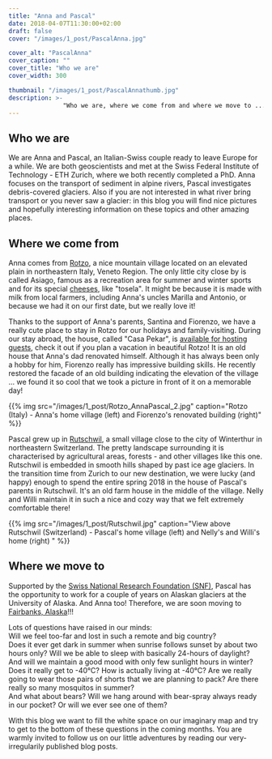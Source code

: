 ```yaml
---
title: "Anna and Pascal"
date: 2018-04-07T11:30:00+02:00
draft: false
cover: "/images/1_post/PascalAnna.jpg"

cover_alt: "PascalAnna"
cover_caption: ""
cover_title: "Who we are"
cover_width: 300

thumbnail: "/images/1_post/PascalAnnathumb.jpg"
description: >-
               "Who we are, where we come from and where we move to ..." 
---
```



## Who we are

We are Anna and Pascal, an Italian-Swiss couple ready to leave Europe for a while. We are both geoscientists and met at the Swiss Federal Institute of Technology - ETH Zurich, where we both recently completed a PhD. Anna focuses on the transport of sediment in alpine rivers, Pascal investigates debris-covered glaciers. Also if you are not interested in what river bring transport or you never saw a glacier: in this blog you will find nice pictures and hopefully interesting information on these topics and other amazing places. 

## Where we come from

Anna comes from [Rotzo](https://goo.gl/maps/bsBb1PrdPg72), a nice mountain village located on an elevated plain in northeastern Italy, Veneto Region. The only little city close by is called Asiago, famous as a recreation area for summer and winter sports and for its special [cheeses](http://www.caseificiopennar.it/prodotti.htm), like "tosela". It might be because it is made with milk from local farmers, including Anna's uncles Marilla and Antonio, or because we had it on our first date, but we really love it! 

Thanks to the support of Anna's parents, Santina and Fiorenzo, we have a really cute place to stay in Rotzo for our holidays and family-visiting. During our stay abroad, the house, called "Casa Pekar", is [available for hosting guests](https://www.airbnb.it/rooms/25928935?location=Rotzo%2C%20VI&s=thyqiNWs), check it out if you plan a vacation in beautiful Rotzo! It is an old house that Anna's dad renovated himself. Although it has always been only a hobby for him, Fiorenzo really has impressive building skills. He recently restored the facade of an old building indicating the elevation of the village ... we found it so cool that we took a picture in front of it on a memorable day!

{{% img src="/images/1_post/Rotzo_AnnaPascal_2.jpg" caption="Rotzo (Italy) - Anna's home village (left) and Fiorenzo's renovated building (right)" %}}

Pascal grew up in [Rutschwil](https://s.geo.admin.ch/7b567f7e5f), a small village close to the city of Winterthur in northeastern Switzerland. The pretty landscape surrounding it is characterised by agricultural areas, forests - and other villages like this one. Rutschwil is embedded in smooth hills shaped by past ice age glaciers. 
In the transition time from Zurich to our new destination, we were lucky (and happy) enough to spend the entire spring 2018 in the house of Pascal's parents in Rutschwil. It's an old farm house in the middle of the village. Nelly and Willi maintain it in such a nice and cozy way that we felt extremely comfortable there! 

{{% img src="/images/1_post/Rutschwil.jpg" caption="View above Rutschwil (Switzerland) - Pascal's home village (left) and Nelly's and Willi's home (right) " %}}


## Where we move to 

Supported by the [Swiss National Research Foundation (SNF)](http://p3.snf.ch/project-178420), Pascal has the opportunity to work for a couple of years on Alaskan glaciers at the University of Alaska. And Anna too! Therefore, we are soon moving to [Fairbanks, Alaska](https://www.explorefairbanks.com/)!!!

Lots of questions have raised in our minds:<br/>
Will we feel too-far and lost in such a remote and big country?<br/>
Does it ever get dark in summer when sunrise follows sunset by about two hours only? Will we be able to sleep with basically 24-hours of daylight? And will we maintain a good mood with only few sunlight hours in winter?<br/> 
Does it really get to -40°C? How is actually living at -40°C? Are we really going to wear those pairs of shorts that we are planning to pack? Are there really so many mosquitos in summer?<br/>
And what about bears? Will we hang around with bear-spray always ready in our pocket? Or will we ever see one of them?

With this blog we want to fill the white space on our imaginary map and try to get to the bottom of these questions in the coming months. You are warmly invited to follow us on our little adventures by reading our very-irregularily published blog posts.



